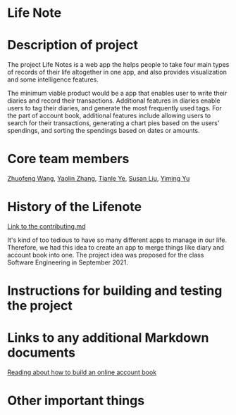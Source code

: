 # Life Note

# Description of project
The project Life Notes is a web app the helps people to take four main types of records of their life altogether in one app, and also provides visualization and some intelligence features.

The minimum viable product would be a app that enables user to write their diaries and record their transactions. Additional features in diaries enable users to tag their diaries, and generate the most frequently used tags. For the part of account book, additional features include allowing users to search for their transactions, generating a chart pies based on the users' spendings, and sorting the spendings based on dates or amounts.

# Core team members
[Zhuofeng Wang](https://github.com/zw2922), [Yaolin Zhang](https://github.com/YaolinZhang), [Tianle Ye](https://github.com/Cirrhosis233), [Susan Liu](https://github.com/Susan0223), [Yiming Yu](https://github.com/yym1928)

# History of the Lifenote
[Link to the contributing.md](https://github.com/software-students-fall2021/project-setup-nick-wang/blob/master/CONTRIBUTING.md)

It's kind of too tedious to have so many different apps to manage in our life. Therefore, we had this idea to create an app to merge things like diary and account book into one.
The project idea was proposed for the class Software Engineering in September 2021. 

# Instructions for building and testing the project 


# Links to any additional Markdown documents
[Reading about how to build an online account book](https://vilmate.com/blog/how-to-create-accounting-custom-software)

# Other important things
